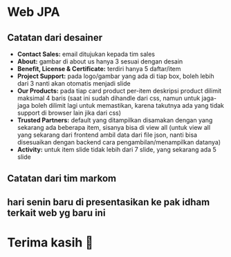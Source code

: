 # Web JPA

## Catatan dari desainer
* **Contact Sales:** email ditujukan kepada tim sales
* **About:** gambar di about us hanya 3 sesuai dengan desain
* **Benefit, License & Certificate:** terdiri hanya 5 daftar/item
* **Project Support:** pada logo/gambar yang ada di tiap box, boleh lebih dari 3 nanti akan otomatis menjadi slide
* **Our Products:** pada tiap card product per-item deskripsi product dilimit maksimal 4 baris (saat ini sudah dihandle dari css, namun untuk jaga-jaga boleh dilimit lagi untuk memastikan, karena takutnya ada yang tidak support di browser lain jika dari css)
* **Trusted Partners:** default yang ditampilkan disamakan dengan yang sekarang ada beberapa item, sisanya bisa di view all (untuk view all yang sekarang dari frontend ambil data dari file json, nanti bisa disesuaikan dengan backend cara pengambilan/menampilkan datanya)
* **Activity:** untuk item slide tidak lebih dari 7 slide, yang sekarang ada 5 slide

## Catatan dari tim markom
## hari senin baru di presentasikan ke pak idham terkait web yg baru ini

# Terima kasih 🙏